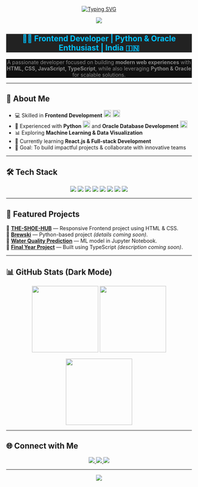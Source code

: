 <!-- Animated Typing Banner with Cyan/White Accent on Black -->
<p align="center">
  <a href="https://github.com/PathaMikhilesh">
    <img src="https://readme-typing-svg.herokuapp.com?font=Fira+Code&size=28&pause=1000&color=00C2FF&background=000000&center=true&vCenter=true&width=800&lines=Frontend+Developer;Python+Enthusiast;Oracle+Developer;Open+Source+Contributor;Always+Learning+New+Tech" alt="Typing SVG" />
  </a>
</p>

<!-- Jet-Black Banner, Fade Animation -->
<p align="center">
  <img src="https://capsule-render.vercel.app/api?type=rect&color=000000&height=120&section=header&text=Mikhilesh%20Patha&fontColor=ffffff&fontSize=50&animation=fadeIn&fontAlignY=55"/>
</p>

<h2 align="center" style="color:#00C2FF;background:#222;">👨‍💻 Frontend Developer | Python & Oracle Enthusiast | India 🇮🇳</h2>
<p align="center" style="color:#888;background:#101010;">
A passionate developer focused on building <b>modern web experiences</b> with <b>HTML, CSS, JavaScript, TypeScript</b>, while also leveraging <b>Python & Oracle</b> for scalable solutions.
</p>

---

## 🚀 About Me
- 💻 Skilled in **Frontend Development** <img src="https://img.shields.io/badge/HTML5-000?style=flat&logo=html5&logoColor=E34F26" height="20"/> <img src="https://img.shields.io/badge/CSS3-000?style=flat&logo=css3&logoColor=1572B6" height="20"/>  
- 🐍 Experienced with **Python** <img src="https://img.shields.io/badge/Python-000?style=flat&logo=python&logoColor=3776AB" height="20"/> and **Oracle Database Development** <img src="https://img.shields.io/badge/Oracle-000?style=flat&logo=oracle&logoColor=F80000" height="20"/>  
- 📊 Exploring **Machine Learning & Data Visualization**  
- 🌱 Currently learning **React.js & Full-stack Development**  
- 🎯 Goal: To build impactful projects & collaborate with innovative teams  

---

## 🛠️ Tech Stack
<p align="center">
  <img src="https://img.shields.io/badge/HTML5-000000?style=for-the-badge&logo=html5&logoColor=E34F26" />
  <img src="https://img.shields.io/badge/CSS3-000000?style=for-the-badge&logo=css3&logoColor=1572B6" />
  <img src="https://img.shields.io/badge/JavaScript-000000?style=for-the-badge&logo=javascript&logoColor=F7DF1E" />
  <img src="https://img.shields.io/badge/TypeScript-000000?style=for-the-badge&logo=typescript&logoColor=3178C6" />
  <img src="https://img.shields.io/badge/Python-000000?style=for-the-badge&logo=python&logoColor=3776AB" />
  <img src="https://img.shields.io/badge/Node.js-000000?style=for-the-badge&logo=node.js&logoColor=339933" />
  <img src="https://img.shields.io/badge/Oracle-000000?style=for-the-badge&logo=oracle&logoColor=F80000" />
  <img src="https://img.shields.io/badge/Jupyter-000000?style=for-the-badge&logo=jupyter&logoColor=F37626" />
</p>

---

## 📂 Featured Projects
🔹 [**THE-SHOE-HUB**](https://github.com/PathaMikhilesh/THE-SHOE-HUB) — Responsive Frontend project using HTML & CSS.  
🔹 [**Brewski**](https://github.com/PathaMikhilesh/Brewski) — Python-based project *(details coming soon)*.  
🔹 [**Water Quality Prediction**](https://github.com/PathaMikhilesh/Water_Quality_Prediction) — ML model in Jupyter Notebook.  
🔹 [**Final Year Project**](https://github.com/PathaMikhilesh/final-year) — Built using TypeScript *(description coming soon)*.  

---

## 📊 GitHub Stats (Dark Mode)
<p align="center">
  <img src="https://github-readme-stats.vercel.app/api?username=PathaMikhilesh&show_icons=true&theme=github_dark&hide_border=true" height="180px"/>
  <img src="https://github-readme-stats.vercel.app/api/top-langs/?username=PathaMikhilesh&layout=compact&theme=github_dark&hide_border=true" height="180px"/>
</p>
<p align="center">
  <img src="https://github-readme-streak-stats.herokuapp.com/?user=PathaMikhilesh&theme=github-dark&hide_border=true" height="180px"/>
</p>

---

## 🌐 Connect with Me
<p align="center">
  <a href="https://github.com/PathaMikhilesh">
    <img src="https://img.shields.io/badge/GitHub-000000?style=for-the-badge&logo=github&logoColor=white" />
  </a>
  <a href="mailto:your.email@example.com">
    <img src="https://img.shields.io/badge/Email-000000?style=for-the-badge&logo=gmail&logoColor=EA4335" />
  </a>
  <a href="https://www.linkedin.com/in/your-linkedin-id">
    <img src="https://img.shields.io/badge/LinkedIn-000000?style=for-the-badge&logo=linkedin&logoColor=0A66C2" />
  </a>
</p>

---

<!-- Footer Black Banner -->
<p align="center">
  <img src="https://capsule-render.vercel.app/api?type=rect&color=000000&height=80&section=footer&text=Thank%20you%20for%20visiting!&fontColor=ffffff&fontSize=20&animation=fadeIn"/>
</p>
